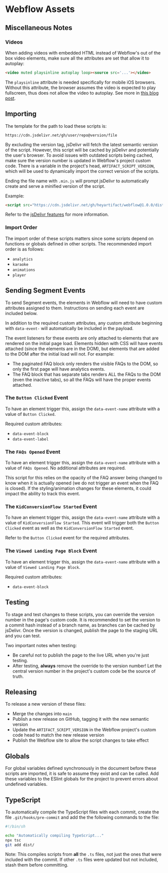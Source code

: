 # Webflow Assets

## Miscellaneous Notes

### Videos

When adding videos with embedded HTML instead of Webflow's out of the box video elements, make sure all the attributes
are set that allow it to autoplay:

```html
<video muted playsinline autoplay loop><source src='...'></video>
```

The `playsinline` attribute is needed specifically for mobile iOS browsers. Without this attribute, the browser assumes
the video is expected to play fullscreen, thus does not allow the video to autoplay. See more in
[this blog post](https://webkit.org/blog/6784/new-video-policies-for-ios/).

## Importing

The template for the path to load these scripts is:

```
https://cdn.jsdelivr.net/gh/user/repo@version/file
```

By excluding the version tag, jsDelivr will fetch the latest semantic version of the script. However, this script will
be cached by jsDelivr and potentially the user's browser. To avoid issues with outdated scripts being cached, make sure
the version number is updated in Webflow's project custom code. There is a variable in the project's head,
`ARTIFACT_SCRIPT_VERSION`, which will be used to dynamically import the correct version of the scripts.

Ending the file name with `.min.js` will prompt jsDelivr to automatically create and serve a minified version of the
script.

Example:
```html
<script src="https://cdn.jsdelivr.net/gh/heyartifact/webflow@1.0.0/dist/analytics.min.js"></script>
```

Refer to the [jsDelivr features](https://www.jsdelivr.com/features#gh) for more information.

### Import Order

The import order of these scripts matters since some scripts depend on functions or globals defined in other scripts.
The recommended import order is as follows:

- `analytics`
- `karaoke`
- `animations`
- `player`

## Sending Segment Events

To send Segment events, the elements in Webflow will need to have custom attributes assigned to them. Instructions on
sending each event are included below.

In addition to the required custom attributes, any custom attribute beginning with `data-event-` will automatically be
included in the payload.

The event listeners for these events are only attached to elements that are rendered on the initial page load. Elements
hidden with CSS will have events attached (since the elements are in the DOM), but elements that are added to the DOM
after the initial load will not. For example:

- The paginated FAQ block only renders the visible FAQs to the DOM, so only the first page will have analytics events.
- The FAQ block that has separate tabs renders ALL the FAQs to the DOM (even the inactive tabs), so all the FAQs will
have the proper events attached.

### The `Button Clicked` Event

To have an element trigger this, assign the `data-event-name` attribute with a value of `Button Clicked`.

Required custom attributes:
- `data-event-block`
- `data-event-label`

### The `FAQs Opened` Event

To have an element trigger this, assign the `data-event-name` attribute with a value of `FAQs Opened`. No additional
attributes are required.

This script for this relies on the opacity of the FAQ answer being changed to know when it is actually opened (we do not
trigger an event when the FAQ is closed). If the styling/animation changes for these elements, it could impact the
ability to track this event.

### The `KidConversionFlow Started` Event

To have an element trigger this, assign the `data-event-name` attribute with a value of `KidConversionFlow Started`.
This event will trigger both the `Button Clicked` event as well as the `KidConversionFlow Started` event.

Refer to the `Button Clicked` event for the required attributes.

### The `Viewed Landing Page Block` Event

To have an element trigger this, assign the `data-event-name` attribute with a value of `Viewed Landing Page Block`.

Required custom attributes:
- `data-event-block`

## Testing

To stage and test changes to these scripts, you can override the version number in the page's custom code. It is
recommended to set the version to a commit hash instead of a branch name, as branches can be cached by jsDelivr. Once
the version is changed, publish the page to the staging URL and you can test.

Two important notes when testing:
- Be careful not to publish the page to the live URL when you're just testing.
- After testing, **always** remove the override to the version number! Let the central version number in the project's
custom code be the source of truth.

## Releasing

To release a new version of these files:

- Merge the changes into `main`
- Publish a new release on GitHub, tagging it with the new semantic version
- Update the `ARTIFACT_SCRIPT_VERSION` in the Webflow project's custom code head to match the new release version
- Publish the Webflow site to allow the script changes to take effect

## Globals

For global variables defined synchronously in the document before these scripts are imported, it is safe to assume they
exist and can be called. Add these variables to the ESlint globals for the project to prevent errors about undefined
variables.

## TypeScript

To automatically compile the TypeScript files with each commit, create the file `.git/hooks/pre-commit` and add the
the following commands to the file:

```bash
#!/bin/sh

echo "Automatically compiling TypeScript..."
npx tsc
git add dist/
```

Note: This compiles scripts from **all** the `.ts` files, not just the ones that were included with the commit. If other
`.ts` files were updated but not included, stash them before committing.

